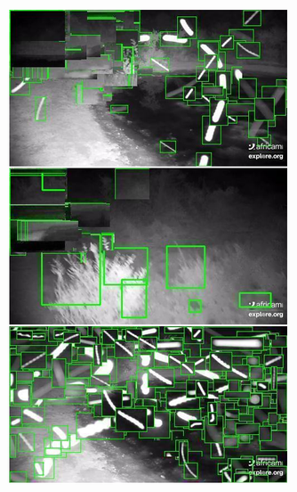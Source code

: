 ![20200703-231905-234910](in/20200703/20200703-231905-234910_0_.jpg)
![20200703-234915-000000](in/20200703/20200703-234915-000000_0_.jpg)
![20200704-000005-003010](in/20200704/20200704-000005-003010_0_.jpg)
